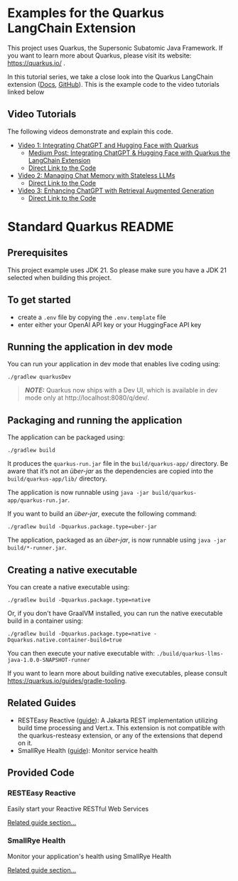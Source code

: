 # Examples for the Quarkus LangChain Extension

This project uses Quarkus, the Supersonic Subatomic Java Framework.
If you want to learn more about Quarkus, please visit its website: https://quarkus.io/ .

In this tutorial series, we take a close look into the Quarkus LangChain extension ([Docs](https://docs.quarkiverse.io/quarkus-langchain4j/dev/index.html), [GitHub](https://github.com/quarkiverse/quarkus-langchain4j)).
This is the example code to the video tutorials linked below

## Video Tutorials

The following videos demonstrate and explain this code.

* [Video 1: Integrating ChatGPT and Hugging Face with Quarkus](https://youtu.be/u4SZMIlrvfs)
  * [Medium Post: Integrating ChatGPT & Hugging Face with Quarkus the LangChain Extension](https://medium.com/arconsis/unleashing-llms-integrating-chatgpt-hugging-face-with-quarkus-using-the-langchain-extension-022716d5f232) 
  * [Direct Link to the Code](https://github.com/arconsis/quarkus-langchain-examples/tree/basic-quarkus-langchain-integration)
* [Video 2: Managing Chat Memory with Stateless LLMs](https://youtu.be/L71nbLY2_5Q)
  * [Direct Link to the Code](https://github.com/arconsis/quarkus-langchain-examples/tree/with-memory-management)
* [Video 3: Enhancing ChatGPT with Retrieval Augmented Generation](https://youtu.be/hbPuRA525U0)
  * [Direct Link to the Code](https://github.com/arconsis/quarkus-langchain-examples/tree/retrieval-augmented-generation)


# Standard Quarkus README

## Prerequisites

This project example uses JDK 21. So please make sure you have a JDK 21 selected when building this project.

## To get started
* create a `.env` file by copying the `.env.template` file
* enter either your OpenAI API key or your HuggingFace API key


## Running the application in dev mode

You can run your application in dev mode that enables live coding using:
```shell script
./gradlew quarkusDev
```

> **_NOTE:_**  Quarkus now ships with a Dev UI, which is available in dev mode only at http://localhost:8080/q/dev/.

## Packaging and running the application

The application can be packaged using:
```shell script
./gradlew build
```
It produces the `quarkus-run.jar` file in the `build/quarkus-app/` directory.
Be aware that it’s not an _über-jar_ as the dependencies are copied into the `build/quarkus-app/lib/` directory.

The application is now runnable using `java -jar build/quarkus-app/quarkus-run.jar`.

If you want to build an _über-jar_, execute the following command:
```shell script
./gradlew build -Dquarkus.package.type=uber-jar
```

The application, packaged as an _über-jar_, is now runnable using `java -jar build/*-runner.jar`.

## Creating a native executable

You can create a native executable using: 
```shell script
./gradlew build -Dquarkus.package.type=native
```

Or, if you don't have GraalVM installed, you can run the native executable build in a container using: 
```shell script
./gradlew build -Dquarkus.package.type=native -Dquarkus.native.container-build=true
```

You can then execute your native executable with: `./build/quarkus-llms-java-1.0.0-SNAPSHOT-runner`

If you want to learn more about building native executables, please consult https://quarkus.io/guides/gradle-tooling.

## Related Guides

- RESTEasy Reactive ([guide](https://quarkus.io/guides/resteasy-reactive)): A Jakarta REST implementation utilizing build time processing and Vert.x. This extension is not compatible with the quarkus-resteasy extension, or any of the extensions that depend on it.
- SmallRye Health ([guide](https://quarkus.io/guides/smallrye-health)): Monitor service health

## Provided Code

### RESTEasy Reactive

Easily start your Reactive RESTful Web Services

[Related guide section...](https://quarkus.io/guides/getting-started-reactive#reactive-jax-rs-resources)

### SmallRye Health

Monitor your application's health using SmallRye Health

[Related guide section...](https://quarkus.io/guides/smallrye-health)
